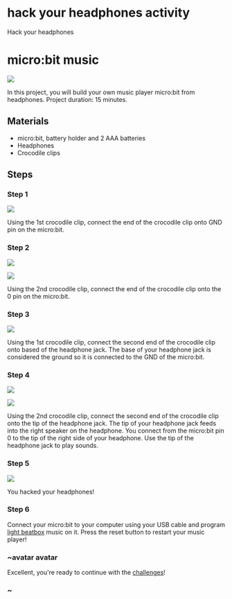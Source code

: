 # hack your headphones activity 

Hack your headphones

#  micro:bit music

![](/static/mb/lessons/hack-your-headphones-0.png)

In this project, you will build your own music player micro:bit from headphones. Project duration: 15 minutes.

## Materials

* micro:bit, battery holder and 2 AAA batteries
* Headphones
* Crocodile clips

## Steps

### Step 1

![](/static/mb/lessons/banana-keyboard-1.png)

Using the 1st crocodile clip, connect the end of the crocodile clip onto GND pin on the micro:bit.

### Step 2

![](/static/mb/lessons/banana-keyboard-2.png)

![](/static/mb/lessons/banana-keyboard-3.png)

Using the 2nd crocodile clip, connect the end of the crocodile clip onto the 0 pin on the micro:bit.

### Step 3

![](/static/mb/lessons/banana-keyboard-4.png)

Using the 1st crocodile clip, connect the second end of the crocodile clip onto based of the headphone jack. The base of your headphone jack is considered the ground so it is connected to the GND of the micro:bit.

### Step 4

![](/static/mb/lessons/banana-keyboard-5.png)

![](/static/mb/lessons/hack-your-headphones-1.png)

Using the 2nd crocodile clip, connect the second end of the crocodile clip onto the tip of the headphone jack. The tip of your headphone jack feeds into the right speaker on the headphone. You connect from the micro:bit pin 0 to the tip of the right side of your headphone. Use the tip of the headphone jack to play sounds.

### Step 5

![](/static/mb/lessons/hack-your-headphones-0.png)

You hacked your headphones!

### Step 6

Connect your micro:bit to your computer using your USB cable and program  [light beatbox](/lessons/light-beatbox/activity) music on it. Press the reset button to restart your music player!

### ~avatar avatar

Excellent, you're ready to continue with the [challenges](/lessons/light-beatbox/activity)!

### ~
